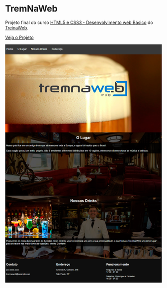 # TremNaWeb
Projeto final do curso [HTML5 e CSS3 - Desenvolvimento web Básico](https://www.treinaweb.com.br/curso/desenvolvimento-web-com-html5-e-css3-basico) do [TreinaWeb](https://www.treinaweb.com.br).

[Veja o Projeto](https://jonathanpauluze.github.io/tremnaweb/)

![](/design/tremnaweb.png)
